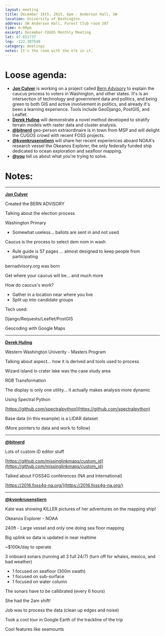```yaml
---
layout: meeting
title: December 16th, 2015, 6pm - Anderson Hall, UW
location: University of Washington
address: UW Anderson Hall, Forest Club room 207
time: 6:00pm
excerpt: December CUGOS Monthly Meeting
lat: 47.651737
lng: -122.307540
category: meetings
notes: It's the room with the elk in it.
---
```


Loose agenda:
=============
- **[Jon Culver](https://github.com/bahoo)** is working on a project called [Bern Advisory](http://bernadvisory.org/) to explain the caucus process to voters in Washington, and other states. It's is an intersection of technology and government data and politics, and being green to both GIS and active involvement in politics, and already it's been a learning experience. Tools include GeoDjango, PostGIS, and Leaflet.
- **[Derek Huling](http://github.com/dhuling)** will demonstrate a novel method developed to stratify terrain models with raster data and cluster analysis.
- **[@bitnerd](https://twitter.com/bitnerd)** geo-person extraordinaire is in town from MSP and will delight the CUGOS crowd with recent FOSS projects.
- **[@kvonkrusenstiern](https://github.com/kvonkrusenstiern)** will share her recent experiences aboard NOAA's research vessel the Okeanos Explorer, the only federally funded ship dedicated to ocean exploration and seafloor mapping.
- **[@you](http://cugos.org/people/)** tell us about what you're trying to solve.


Notes:
======
--------------------------------------------------------

**[Jon Culver](https://github.com/bahoo)** 

Created the BERN ADVISORY

Talking about the election process

Washington Primary

- Somewhat useless... ballots are sent in and not used

Caucus is the process to select dem nom in wash

- Rule guide is 57 pages ... almost designed to keep people from participating

bernadvisory.org was born

Get where your caucus will be... and much more

How do caucus's work?

- Gather in a location near where you live
- Split up into candidate groups

Tech used:

Django/Requests/Leaflet/PostGIS

Geocoding with Google Maps

--------------------------------------------------------

**[Derek Huling](http://github.com/dhuling)**

Western Washington Univerity - Masters Program

Talking about aspect... how it is derived and tools used to process

Wizard island in crater lake was the case study area

RGB Transformation

The display is only one utility... it actually makes analysis more dynamic

Using Spectral Python

[https://github.com/spectralpython](https://github.com/spectralpython)

Base data (in this example) is a LIDAR dataset

(More pointers to data and work to follow)

--------------------------------------------------------

**[@bitnerd](https://twitter.com/bitnerd)**

Lots of custom iD editor stuff

[https://github.com/missinglinkmaps/custom_id](https://github.com/missinglinkmaps/custom_id)

Talked about FOSS4G conferences (NA and International)

[https://2016.foss4g-na.org/](https://2016.foss4g-na.org/)

--------------------------------------------------------

**[@kvonkrusenstiern](https://github.com/kvonkrusenstiern)**

Kate was showing KILLER pictures of her adventures on the mapping ship!

Okeanos Explorer - NOAA

240ft - Large vessel and only one doing sea floor mapping

Big uplink so data is updated in near realtime

~$100k/day to operate

3 onboard sonars (running all 3 full 24/7) (turn off for whales, mexico, and bad weather)

- 1 focused on seafloor (300m swath)
- 1 focused on sub-surface
- 1 focused on water column

The sonars have to be callibrated (every 6 hours)

She had the 2am shift!

Job was to process the data (clean up edges and noise)

Took a cool tour in Google Earth of the trackline of the trip

Cool features like seamounts






